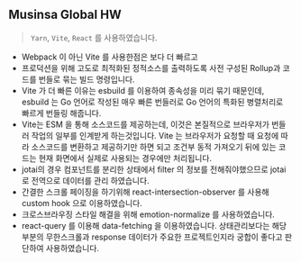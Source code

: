 ## Musinsa Global HW

> `Yarn`, `Vite`, `React` 를 사용하였습니다.

* Webpack 이 아닌 Vite 를 사용한점은 보다 더 빠르고
* 프로덕션을 위해 고도로 최적화된 정적소스를 출력하도록 사전 구성된 Rollup과 코드를 번들로 묶는 빌드 명령입니다.
* Vite 가 더 빠른 이유는 esbuild 를 이용하여 종속성을 미리 묶기 때문인데, esbuild 는  Go 언어로 작성된 매우 빠른 번들러로 Go 언어의 특화된 병렬처리로 빠르게 번들링 해줍니다.
* Vite는 ESM 을 통해 소스코드를 제공하는데, 이것은 본질적으로 브라우저가 번들러 작업의 일부를 인계받게 하는것입니다. Vite 는 브라우저가 요청할 때 요청에 따라 소스코드를 변환하고 제공하기만 하면 되고 조건부 동적 가져오기 뒤에 있는 코드는 현재 화면에서 실제로 사용되는 경우에만 처리됩니다.
* jotai의 경우 컴포넌트를 분리한 상태에서 filter 의 정보를 전해줘야했으므로 jotai 로 전역으로 데이터를 관리 하였습니다.
* 간결한 스크롤 페이징을 하기위해 react-intersection-observer 를 사용해 custom hook 으로 이용하였습니다.
* 크로스브라우징 스타일 해결을 위해 emotion-normalize 를 사용하였습니다.
* react-query 를 이용해 data-fetching 을 이용하였습니다. 상태관리보다는 해당 부분의 무한스크롤과 response 데이터가 주요한 프로젝트인지라 궁합이 좋다고 판단하여 사용하였습니다. 
